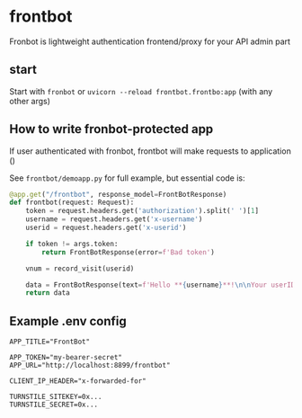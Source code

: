 # frontbot

Fronbot is lightweight authentication frontend/proxy for your API admin part

## start
Start with `fronbot` or  `uvicorn --reload frontbot.frontbo:app` (with any other args)

## How to write fronbot-protected app

If user authenticated with fronbot, frontbot will make requests to application ()

See `frontbot/demoapp.py` for full example, but essential code is:
~~~python
@app.get("/frontbot", response_model=FrontBotResponse)
def frontbot(request: Request):
    token = request.headers.get('authorization').split(' ')[1]
    username = request.headers.get('x-username')
    userid = request.headers.get('x-userid')

    if token != args.token:
        return FrontBotResponse(error=f'Bad token')

    vnum = record_visit(userid)

    data = FrontBotResponse(text=f'Hello **{username}**!\n\nYour userID is {userid}\n\nThis is your visit #{vnum}')
    return data
~~~

## Example .env config
~~~
APP_TITLE="FrontBot"

APP_TOKEN="my-bearer-secret"
APP_URL="http://localhost:8899/frontbot"

CLIENT_IP_HEADER="x-forwarded-for"

TURNSTILE_SITEKEY=0x...
TURNSTILE_SECRET=0x...
~~~